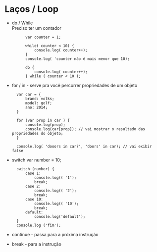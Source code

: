 
# Laços / Loop

* do / While  
    Preciso ter um contador

            var counter = 1;

            while( counter < 10) {
                console.log( counter++);
            }
            console.log( 'counter não é mais menor que 10);

            do {
                console.log( counter++);
            } while ( counter < 10 );

* for / in - serve pra você percorrer propriedades de um objeto

        var car = {
            brand: volks;
            model: golf;
            ano: 2014;
        }

        for (var prop in car ) {
            console.log(prop);
            console.log(car[prop]); // vai mostrar o resultado das propriedades do objeto;
        }

        console.log( 'dooors in car?', 'doors' in car); // vai exibir false


* switch
        var number = 10;

        switch (number) {
            case 1:
                console.log(( '1');
                break;
            case 2:
                console.log(( '2');
                break;
            case 10:
                console.log(( '10');
                break;
            default:
                console.log('default');
        }
        console.log ('fim');

* continue -  passa para a próxima instrução
* break - para a instrução
    